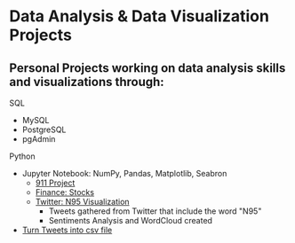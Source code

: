 # Data Analysis & Data Visualization Projects
## Personal Projects working on data analysis skills and visualizations through:

SQL 
  - MySQL
  - PostgreSQL
  - pgAdmin
 
Python
  - Jupyter Notebook: NumPy, Pandas, Matplotlib, Seabron
    - [911 Project](https://github.com/laurenbayson/Data-Analysis-Projects/blob/main/911%20Calls%20Data%20Project%20.ipynb)
    - [Finance: Stocks](https://github.com/laurenbayson/Data-Analysis-Projects/blob/main/Finance%20Stocks%20Project.ipynb)
    - [Twitter: N95 Visualization](https://github.com/laurenbayson/Data-Analysis-Projects/blob/main/twitter%20N95%20visualization.ipynb)
      -   Tweets gathered from Twitter that include the word "N95"
      -   Sentiments Analysis and WordCloud created
   - [Turn Tweets into csv file](https://github.com/laurenbayson/Data-Analysis-Projects/blob/main/get_tweets.py)
